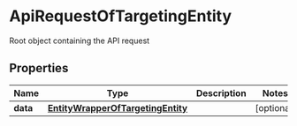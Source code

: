 

# ApiRequestOfTargetingEntity

Root object containing the API request

## Properties

Name | Type | Description | Notes
------------ | ------------- | ------------- | -------------
**data** | [**EntityWrapperOfTargetingEntity**](EntityWrapperOfTargetingEntity.md) |  |  [optional]




